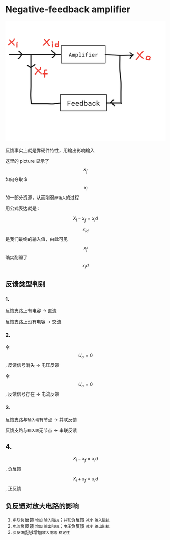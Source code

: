 # Negative-feedback amplifier

![](../../.gitbook/assets/negative-feedback%20amplifier.png)

反馈事实上就是靠硬件特性，用输出影响输入

这里的 picture 显示了 $$x_f$$ 如何夺取 $$$x_i$$ 的一部分资源，从而削弱`原输入`的过程

用公式表达就是：

$$X_i - x_f = x_id$$

$$x_{id}$$ 是我们最终的输入值，由此可见 $$x_f$$ 确实削弱了 $$x_id$$

## 反馈类型判别

### 1.

反馈支路上有电容 -&gt; 直流

反馈支路上没有电容 -&gt; 交流

### 2.

令 $$U_o = 0$$, 反馈信号消失 -&gt; 电压反馈

令 $$U_o = 0$$, 反馈信号存在 -&gt; 电流反馈

### 3.

反馈支路与`输入端`有节点 -&gt; 并联反馈

反馈支路与`输入端`无节点 -&gt; 串联反馈

## 4.

$$X_i - x_f = x_id$$ , 负反馈

$$X_i + x_f = x_id$$ , 正反馈

## 负反馈对放大电路的影响

1. `串联`负反馈 `增加` `输入阻抗`；`并联`负反馈 `减小` `输入阻抗`
2. `电流`负反馈 `增加` `输出阻抗`；`电压`负反馈 `减小` `输出阻抗`
3. `负反馈`能够增加`放大电路` `稳定性`


